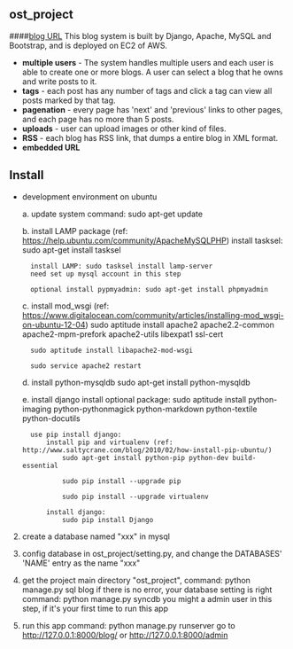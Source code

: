 ost_project
---
####[blog URL](http://ec2-54-200-28-13.us-west-2.compute.amazonaws.com/blog/)
This blog system is built by Django, Apache, MySQL and Bootstrap, and is deployed on EC2 of AWS. 

* **multiple users** - The system handles multiple users and each user is able to create one or more blogs. A user can select a blog that he owns and write posts to it.
* **tags** - each post has any number of tags and click a tag can view all posts marked by that tag. 
* **pagenation** - every page has 'next' and 'previous' links to other pages, and each page has no more than 5 posts. 
* **uploads** - user can upload images or other kind of files.
* **RSS** - each blog has RSS link, that dumps a entire blog in XML format.
* **embedded URL** 

Install
---
* development environment on ubuntu
	
	a. update system
	command: sudo apt-get update

	b. install LAMP package (ref: https://help.ubuntu.com/community/ApacheMySQLPHP)
		install tasksel: sudo apt-get install tasksel
		
		install LAMP: sudo tasksel install lamp-server
		need set up mysql account in this step

		optional install pypmyadmin: sudo apt-get install phpmyadmin

	c. install mod_wsgi (ref: https://www.digitalocean.com/community/articles/installing-mod_wsgi-on-ubuntu-12-04)
		sudo aptitude install apache2 apache2.2-common apache2-mpm-prefork apache2-utils libexpat1 ssl-cert

		sudo aptitude install libapache2-mod-wsgi

		sudo service apache2 restart

	d. install python-mysqldb
		sudo apt-get install python-mysqldb

	e. install django
		install optional package:
			sudo aptitude install python-imaging python-pythonmagick python-markdown python-textile python-docutils

		use pip install django:
			install pip and virtualenv (ref: http://www.saltycrane.com/blog/2010/02/how-install-pip-ubuntu/)
				sudo apt-get install python-pip python-dev build-essential

				sudo pip install --upgrade pip

				sudo pip install --upgrade virtualenv

			install django:
				sudo pip install Django


2. create a database named "xxx" in mysql

3. config database in ost_project/setting.py, and change the DATABASES' 'NAME' entry as the name "xxx"

4. get the project main directory "ost_project", 
	command: python manage.py sql blog
if there is no error, your database setting is right
	command: python manage.py syncdb
you might a admin user in this step, if it's your first time to run this app

5. run this app
 	command: python manage.py runserver
 go to http://127.0.0.1:8000/blog/ or http://127.0.0.1:8000/admin
